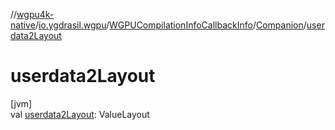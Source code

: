 //[wgpu4k-native](../../../../index.md)/[io.ygdrasil.wgpu](../../index.md)/[WGPUCompilationInfoCallbackInfo](../index.md)/[Companion](index.md)/[userdata2Layout](userdata2-layout.md)

# userdata2Layout

[jvm]\
val [userdata2Layout](userdata2-layout.md): ValueLayout